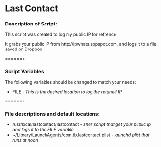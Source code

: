 <h1>Last Contact</h1>
<h3>Description of Script:</h3>

<p>This script was created to log my public IP for refrence</p>

<p>It grabs your public IP from http://ipwhats.appspot.com, and logs it to a file saved on Dropbox</p>
=======

<h3>Script Variables </h3>
<p>The following variables should be changed to match your needs:</p>

<ul>
<li>FILE - <i>This is the desired location to log the retuned IP </i></li>
</ul>

=======

<h3>File descriptions and default locations:</h3>
<ul>
<li>/usr/local/lastcontact/lastcontact - <i>shell script that get your public ip and logs it to the FILE variable</i></li>
<li>~/Library/LaunchAgents/com.tb.lastcontact.plist - <i>launchd plist that runs at noon</i></li>
</ul>
